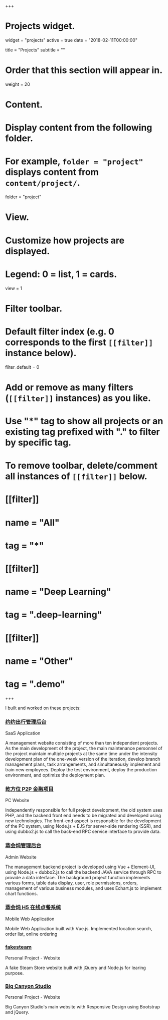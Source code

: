 +++
# Projects widget.
widget = "projects"
active = true
date = "2018-02-11T00:00:00"

title = "Projects"
subtitle = ""

# Order that this section will appear in.
weight = 20

# Content.
# Display content from the following folder.
# For example, `folder = "project"` displays content from `content/project/`.
folder = "project"

# View.
# Customize how projects are displayed.
# Legend: 0 = list, 1 = cards.
view = 1

# Filter toolbar.

# Default filter index (e.g. 0 corresponds to the first `[[filter]]` instance below).
filter_default = 0

# Add or remove as many filters (`[[filter]]` instances) as you like.
# Use "*" tag to show all projects or an existing tag prefixed with "." to filter by specific tag.
# To remove toolbar, delete/comment all instances of `[[filter]]` below.
# [[filter]]
#   name = "All"
#   tag = "*"
#  
# [[filter]]
#   name = "Deep Learning"
#   tag = ".deep-learning"
#
# [[filter]]
#   name = "Other"
#   tag = ".demo"

+++

I built and worked on these projects:

### [约约出行管理后台](https://admin.yueyuechuxing.cn/app-custom)
<span class="dim">SaaS Application</span>

A management website consisting of more than ten independent projects. As the main development of the project, the main maintenance personnel of the project maintain multiple projects at the same time under the intensity development plan of the one-week version of the iteration, develop branch management plans, task arrangements, and simultaneously implement and train new employees. Deploy the test environment, deploy the production environment, and optimize the deployment plan.

### [乾方位 P2P 金融项目](https://www.360qfw.com)
<span class="dim">PC Website</span>

Independently responsible for full project development, the old system uses PHP, and the backend front end needs to be migrated and developed using new technologies. The front-end aspect is responsible for the development of the PC system, using Node.js + EJS for server-side rendering (SSR), and using dubbo2.js to call the back-end RPC service interface to provide data.

### [蒸会炖管理后台](http://admin.ops.1fendb.com)
<span class="dim">Admin Website</span>

The management backend project is developed using Vue + Element-UI, using Node.js + dubbo2.js to call the backend JAVA service through RPC to provide a data interface. The background project function implements various forms, table data display, user, role permissions, orders, management of various business modules, and uses Echart.js to implement chart functions.

### [蒸会炖 H5 在线点餐系统](http://h5.1fendb.com)
<span class="dim">Mobile Web Application</span>

Mobile Web Application built with Vue.js. Implemented location search, order list, online ordering

### [fakesteam](http://fakesteam.oxxd.me)
<span class="dim">Personal Project - Website</span>

A fake Steam Store website built with jQuery and Node.js for learing purpose.

### [Big Canyon Studio](http://bigcanyon.work)
<span class="dim">Personal Project - Website</span>

Big Canyon Studio's main website with Responsive Design using Bootstrap and jQuery.
